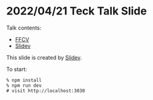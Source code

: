 # 2022/04/21 Teck Talk Slide

Talk contents:

- [FFCV](https://ffcv.io/)
- [Slidev](https://sli.dev/)

This slide is created by [Slidev](https://sli.dev/).

To start:

```
% npm install
% npm run dev
# visit http://localhost:3030
```
